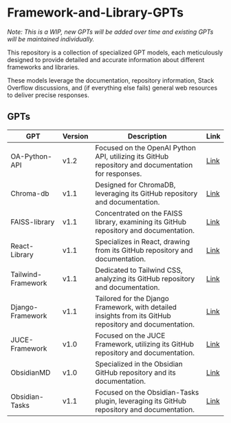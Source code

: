 # Framework-and-Library-GPTs 

_Note: This is a WIP, new GPTs will be added over time and existing GPTs will be maintained individually._

This repository is a collection of specialized GPT models, each meticulously designed to provide detailed and accurate information about different frameworks and libraries. 

These models leverage the documentation, repository information, Stack Overflow discussions, and (if everything else fails) general web resources to deliver precise responses.

## GPTs

| GPT | Version | Description | Link |
|------------|---------|-------------|------|
| OA-Python-API | v1.2 | Focused on the OpenAI Python API, utilizing its GitHub repository and documentation for responses. | [Link](https://chat.openai.com/g/g-zkqWy81Wv-oa-python-api-v1-2) |
| Chroma-db | v1.1 | Designed for ChromaDB, leveraging its GitHub repository and documentation. | [Link](https://chat.openai.com/g/g-IWeXmcmsH-chroma-db-v1-1) |
| FAISS-library | v1.1 | Concentrated on the FAISS library, examining its GitHub repository and documentation. | [Link](https://chat.openai.com/g/g-k73AlaCyK-faiss-library-v1-1) |
| React-Library | v1.1 | Specializes in React, drawing from its GitHub repository and documentation. | [Link](https://chat.openai.com/g/g-SeGJDT5Gg-react-library-v1-1) |
| Tailwind-Framework | v1.1 | Dedicated to Tailwind CSS, analyzing its GitHub repository and documentation. | [Link](https://chat.openai.com/g/g-Hpx11QUGW-tailwind-framework-v1-1) |
| Django-Framework | v1.1 | Tailored for the Django Framework, with detailed insights from its GitHub repository and documentation. | [Link](https://chat.openai.com/g/g-DJfVO4rzX-django-framework-v1-1) |
| JUCE-Framework | v1.0 | Focused on the JUCE Framework, utilizing its GitHub repository and documentation. | [Link](https://chat.openai.com/g/g-VNs6FztzT-juce-framework-v-1-1) |
| ObsidianMD | v1.0    | Specialized in the Obsidian GitHub repository and its documentation. | [Link](https://chat.openai.com/g/g-liOlKGcRr-obsidianmd-v1-0) |
| Obsidian-Tasks | v1.1 | Focused on the Obsidian-Tasks plugin, leveraging its GitHub repository and documentation. | [Link](https://chat.openai.com/g/g-I1qMpnMHT-obsidian-tasks-v1-1) |
